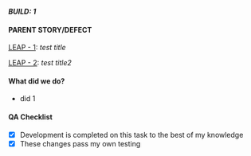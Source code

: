 **_BUILD: 1_**

#### PARENT STORY/DEFECT
[LEAP - 1](https://bankunited.atlassian.net/browse/leap-1): *test title*

[LEAP - 2](https://bankunited.atlassian.net/browse/leap-2): *test title2*
#### What did we do?

- did 1
#### QA Checklist
- [x] Development is completed on this task to the best of my knowledge
- [x] These changes pass my own testing 
